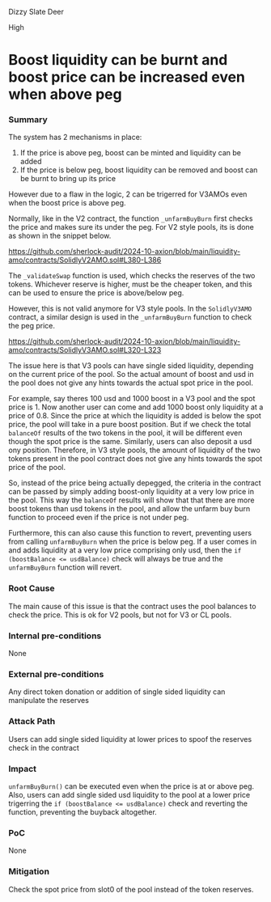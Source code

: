 Dizzy Slate Deer

High

# Boost liquidity can be burnt and boost price can be increased even when above peg

### Summary

The system has 2 mechanisms in place:

1. If the price is above peg, boost can be minted and liquidity can be added
2. If the price is below peg, boost liquidity can be removed and boost can be burnt to bring up its price

However due to a flaw in the logic, 2 can be trigerred for V3AMOs even when the boost price is above peg.

Normally, like in the V2 contract, the function `_unfarmBuyBurn` first checks the price and makes sure its under the peg. For V2 style pools, its is done as shown in the snippet below.

https://github.com/sherlock-audit/2024-10-axion/blob/main/liquidity-amo/contracts/SolidlyV2AMO.sol#L380-L386

The `_validateSwap` function is used, which checks the reserves of the two tokens. Whichever reserve is higher, must be the cheaper token, and this can be used to ensure the price is above/below peg.

However, this is not valid anymore for V3 style pools. In the `SolidlyV3AMO` contract, a similar design is used in the `_unfarmBuyBurn` function to check the peg price.

https://github.com/sherlock-audit/2024-10-axion/blob/main/liquidity-amo/contracts/SolidlyV3AMO.sol#L320-L323

The issue here is that V3 pools can have single sided liquidity, depending on the current price of the pool. So the actual amount of boost and usd in the pool does not give any hints towards the actual spot price in the pool.

For example, say theres 100 usd and 1000 boost in a V3 pool and the spot price is 1. Now another user can come and add 1000 boost only liquidity at a price of 0.8. Since the price at which the liquidity is added is below the spot price, the pool will take in a pure boost position. But if we check the total `balanceOf` results of the two tokens in the pool, it will be different even though the spot price is the same. Similarly, users can also deposit a usd ony position. Therefore, in V3 style pools, the amount of liquidity of the two tokens present in the pool contract does not give any hints towards the spot price of the pool.

So, instead of the price being actually depegged, the criteria in the contract can be passed by simply adding boost-only liquidity at a very low price in the pool. This way the `balanceOf` results will show that that there are more boost tokens than usd tokens in the pool, and allow the unfarm buy burn function to proceed even if the price is not under peg.

Furthermore, this can also cause this function to revert, preventing users from calling `unfarmBuyBurn` when the price is below peg. If a user comes in and adds liquidity at a very low price comprising only usd, then the `if (boostBalance <= usdBalance)` check will always be true and the `unfarmBuyBurn` function will revert.

### Root Cause

The main cause of this issue is that the contract uses the pool balances to check the price. This is ok for V2 pools, but not for V3 or CL pools.

### Internal pre-conditions

None

### External pre-conditions

Any direct token donation or addition of single sided liquidity can manipulate the reserves

### Attack Path

Users can add single sided liquidity at lower prices to spoof the reserves check in the contract

### Impact

`unfarmBuyBurn()` can be executed even when the price is at or above peg. Also, users can add single sided usd liquidity to the pool at a lower price trigerring the `if (boostBalance <= usdBalance)` check and reverting the function, preventing the buyback altogether.

### PoC

None

### Mitigation

Check the spot price from slot0 of the pool instead of the token reserves.

